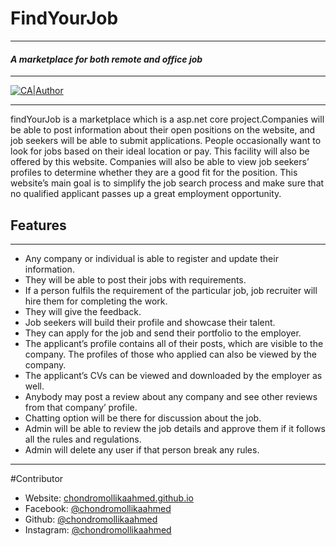 # FindYourJob
---
#### _A marketplace for both remote and office job_
---


[![CA|Author](https://raw.githubusercontent.com/chondromollikaahmed/FindYourJob/master/FindYourJob/Content/assets/images/FindYourJobNew.png)](https://web.facebook.com/chondromollika.ahmed.9)

---

findYourJob is a marketplace which is a asp.net core project.Companies will be able to post information about their open positions on the website, and job seekers will be
able to submit applications. People occasionally want to look for jobs based on their ideal location or pay. This
facility will also be offered by this website. Companies will also be able to view job seekers’ profiles to determine
whether they are a good fit for the position. This website’s main goal is to simplify the job search process and
make sure that no qualified applicant passes up a great employment opportunity.

## Features
---
- Any company or individual is able to register and update their information.
- They will be able to post their jobs with requirements.
- If a person fulfils the requirement of the particular job, job recruiter will hire them for completing the
work.
- They will give the feedback.
- Job seekers will build their profile and showcase their talent.
- They can apply for the job and send their portfolio to the employer.
- The applicant’s profile contains all of their posts, which are visible to the company. The profiles of those
who applied can also be viewed by the company.
- The applicant’s CVs can be viewed and downloaded by the employer as well.
- Anybody may post a review about any company and see other reviews from that company’ profile.
- Chatting option will be there for discussion about the job.
- Admin will be able to review the job details and approve them if it follows all the rules and regulations.
- Admin will delete any user if that person break any rules.

---
#Contributor
* Website: [chondromollikaahmed.github.io](https://chondromollikaahmed.github.io)
* Facebook: [@chondromollikaahmed](https://facebook.com/chondromollika.ahmed.9)
* Github: [@chondromollikaahmed](https://github.com/chondromollikaahmed)
* Instagram: [@chondromollikaahmed](https://instagram.com/chondromollikaahmed)
